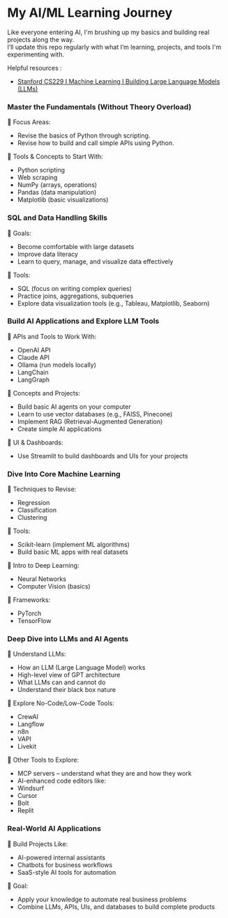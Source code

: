 # My AI/ML Learning Journey

Like everyone entering AI, I'm brushing up my basics and building real projects along the way.  
I’ll update this repo regularly with what I’m learning, projects, and tools I'm experimenting with.

Helpful resources :
- [Stanford CS229 I Machine Learning I Building Large Language Models (LLMs)](https://www.youtube.com/watch?v=9vM4p9NN0Ts&ab_channel=StanfordOnline)


### Master the Fundamentals (Without Theory Overload)

🔹 Focus Areas:
- Revise the basics of Python through scripting.
- Revise how to build and call simple APIs using Python.

🔹 Tools & Concepts to Start With:
- Python scripting
- Web scraping
- NumPy (arrays, operations)
- Pandas (data manipulation)
- Matplotlib (basic visualizations)

### SQL and Data Handling Skills

🔹 Goals:
- Become comfortable with large datasets
- Improve data literacy
- Learn to query, manage, and visualize data effectively

🔹 Tools:
- SQL (focus on writing complex queries)
- Practice joins, aggregations, subqueries
- Explore data visualization tools (e.g., Tableau, Matplotlib, Seaborn)

### Build AI Applications and Explore LLM Tools

🔹 APIs and Tools to Work With:
- OpenAI API
- Claude API
- Ollama (run models locally)
- LangChain
- LangGraph

🔹 Concepts and Projects:
- Build basic AI agents on your computer
- Learn to use vector databases (e.g., FAISS, Pinecone)
- Implement RAG (Retrieval-Augmented Generation)
- Create simple AI applications

🔹 UI & Dashboards:
- Use Streamlit to build dashboards and UIs for your projects

### Dive Into Core Machine Learning
🔹 Techniques to Revise:
- Regression
- Classification
- Clustering

🔹 Tools:
- Scikit-learn (implement ML algorithms)
- Build basic ML apps with real datasets

🔹 Intro to Deep Learning:
- Neural Networks
- Computer Vision (basics)

🔹 Frameworks:
- PyTorch
- TensorFlow

### Deep Dive into LLMs and AI Agents
🔹 Understand LLMs:
- How an LLM (Large Language Model) works 
- High-level view of GPT architecture
- What LLMs can and cannot do
- Understand their black box nature

🔹 Explore No-Code/Low-Code Tools:
- CrewAI
- Langflow
- n8n
- VAPI
- Livekit

🔹 Other Tools to Explore:
- MCP servers – understand what they are and how they work
- AI-enhanced code editors like:
- Windsurf
- Cursor
- Bolt
- Replit

### Real-World AI Applications

🔹 Build Projects Like:
- AI-powered internal assistants
- Chatbots for business workflows
- SaaS-style AI tools for automation

🔹 Goal:
- Apply your knowledge to automate real business problems
- Combine LLMs, APIs, UIs, and databases to build complete products
